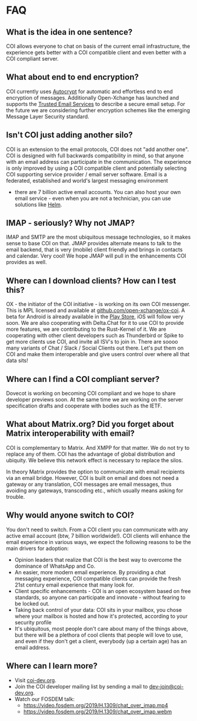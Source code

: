 # FAQ

## What is the idea in one sentence?
COI allows everyone to chat on basis of the current email infrastructure, the experience gets better with a COI compatible client and even better with a COI compliant server.

## What about end to end encryption?
COI currently uses [Autocrypt](https://autocrypt.org) for automatic and effortless end to end encryption of messages.
Additionally Open-Xchange has launched and supports the  [Trusted Email Services](https://TESMail.org) to describe a secure email setup. 
For the future we are considering further encryption schemes like the emerging Message Layer Security standard.

## Isn't COI just adding another silo?
COI is an extension to the email protocols, COI does not "add another one". 
COI is designed with full backwards compatibility in mind, so that anyone with an email address can participate in the communication. 
The experience is only improved by using a COI compatible client and potentially selecting COI supporting 
service provider / email server software. Email is a federated, established and world's largest messaging environment
- there are 7 billion active email accounts. You can also host your own email service - even when you are not a technician, 
you can use solutions like [Helm](https://thehelm.com/).

## IMAP - seriously? Why not JMAP?
IMAP and SMTP are the most ubiquitous message technologies, so it makes sense to base COI on that. 
JMAP provides alternate means to talk to the email backend, that is very (mobile) client friendly and brings in contacts and 
calendar. Very cool! We hope JMAP will pull in the enhancements COI provides as well. 

## Where can I download clients? How can I test this?
OX - the initiator of the COI initiative - is working on its own COI messenger. This is MPL licensed and available at 
[github.com/open-xchange/ox-coi](https://github.com/open-xchange/ox-coi).
A beta for Android is already available in the [Play Store](https://play.google.com/store/apps/details?id=com.openxchange.oxcoi), iOS will follow very soon.
We are also cooperating with Delta.Chat for it to use COI to provide more features, we are contributing to the Rust-Kernel of it. 
We are cooperating with other client developers such as Thunderbird or Spike to get more clients use COI, and invite all ISV's to join in. There are soooo many variants of Chat / Slack / Social Clients out there. Let's put them on COI and make them interoperable and give users control over where all that data sits!

## Where can I find a COI compliant server?
Dovecot is working on becoming COI compliant and we hope to share developer previews soon. At the same time we are working on the server specification drafts and cooperate with bodies such as the IETF.

## What about Matrix.org? Did you forget about Matrix interoperability with email?
COI is complementary to Matrix. And XMPP for that matter. We do not try to replace any of them. COI has the advantage of global distribution and ubiquity. We believe this network effect is necessary to replace the silos.

In theory Matrix provides the option to communicate with email recipients via an email bridge. However, COI is built on email and does not need a gateway or any translation, COI messages are email messages, thus avoiding any gateways, transcoding etc., which usually means asking for trouble.

## Why would anyone switch to COI?
You don't need to switch. From a COI client you can communicate with any active email account (btw, 7 billion worldwide!). COI clients will enhance the email experience in various ways, we expect the following reasons to be the main drivers for adoption:

* Opinion leaders that realize that COI is the best way to overcome the dominance of WhatsApp and Co.
* An easier, more modern email experience. By providing a chat messaging experience, COI compatible clients can provide the fresh 21st century email experience that many look for.
* Client specific enhancements - COI is an open ecosystem based on free standards, so anyone can participate and innovate - without fearing to be locked out.
* Taking back control of your data: COI sits in your mailbox, you chose where your mailbox is hosted and how it's protected, according to your security profile
* It's ubiquitous, most people don't care about many of the things above, but there will be a plethora of cool clients that people will love to use, and even if they don't get a client, everybody (up a certain age) has an email address.

## Where can I learn more?
* Visit [coi-dev.org](https://coi-dev.org).
* Join the COI developer mailing list by sending a mail to [dev-join@coi-dev.org](mailto://dev-join@coi-dev.org?subject=subscribe&body=please%20subscribe%20me%20to%20the%20COI%20mailing%20list.).
* Watch our FOSDEM talk:
  * https://video.fosdem.org/2019/H.1309/chat_over_imap.mp4
  * https://video.fosdem.org/2019/H.1309/chat_over_imap.webm
